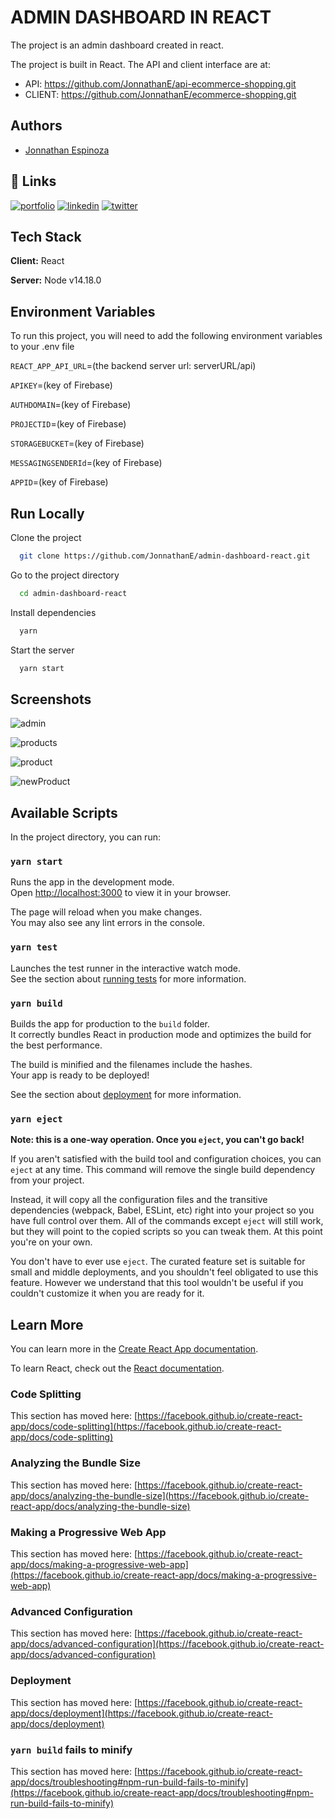 # ADMIN DASHBOARD IN REACT
The project is an admin dashboard created in react.

The project is built in React. The API and client interface are at:
- API: https://github.com/JonnathanE/api-ecommerce-shopping.git
- CLIENT: https://github.com/JonnathanE/ecommerce-shopping.git

## Authors

- [Jonnathan Espinoza](https://github.com/JonnathanE)


## 🔗 Links
[![portfolio](https://img.shields.io/badge/my_portfolio-000?style=for-the-badge&logo=ko-fi&logoColor=white)](https://github.com/JonnathanE)
[![linkedin](https://img.shields.io/badge/linkedin-0A66C2?style=for-the-badge&logo=linkedin&logoColor=white)](https://linkedin.com/in/jonnathan-espinoza-604a41226)
[![twitter](https://img.shields.io/badge/twitter-1DA1F2?style=for-the-badge&logo=twitter&logoColor=white)](https://twitter.com/JonnathanE1)


## Tech Stack

**Client:** React

**Server:** Node v14.18.0

## Environment Variables

To run this project, you will need to add the following environment variables to your .env file

`REACT_APP_API_URL`=(the backend server url: serverURL/api)

`APIKEY`=(key of Firebase)

`AUTHDOMAIN`=(key of Firebase)

`PROJECTID`=(key of Firebase)

`STORAGEBUCKET`=(key of Firebase)

`MESSAGINGSENDERId`=(key of Firebase)

`APPID`=(key of Firebase)

## Run Locally

Clone the project

```bash
  git clone https://github.com/JonnathanE/admin-dashboard-react.git
```

Go to the project directory

```bash
  cd admin-dashboard-react
```

Install dependencies

```bash
  yarn
```

Start the server

```bash
  yarn start
```

## Screenshots

![admin](https://user-images.githubusercontent.com/33469147/153265911-5415349a-a0d4-4ef7-939d-fa5ea8d4fdb4.png)

![products](https://user-images.githubusercontent.com/33469147/153266094-9eaa6485-d415-400f-b873-93e81538be5a.png)

![product](https://user-images.githubusercontent.com/33469147/153266204-9f11a20d-3481-4523-8547-c7a365d25d9f.png)

![newProduct](https://user-images.githubusercontent.com/33469147/153266312-539027d3-ff75-4472-bdff-2be6f84979a1.png)


## Available Scripts

In the project directory, you can run:

### `yarn start`

Runs the app in the development mode.\
Open [http://localhost:3000](http://localhost:3000) to view it in your browser.

The page will reload when you make changes.\
You may also see any lint errors in the console.

### `yarn test`

Launches the test runner in the interactive watch mode.\
See the section about [running tests](https://facebook.github.io/create-react-app/docs/running-tests) for more information.

### `yarn build`

Builds the app for production to the `build` folder.\
It correctly bundles React in production mode and optimizes the build for the best performance.

The build is minified and the filenames include the hashes.\
Your app is ready to be deployed!

See the section about [deployment](https://facebook.github.io/create-react-app/docs/deployment) for more information.

### `yarn eject`

**Note: this is a one-way operation. Once you `eject`, you can't go back!**

If you aren't satisfied with the build tool and configuration choices, you can `eject` at any time. This command will remove the single build dependency from your project.

Instead, it will copy all the configuration files and the transitive dependencies (webpack, Babel, ESLint, etc) right into your project so you have full control over them. All of the commands except `eject` will still work, but they will point to the copied scripts so you can tweak them. At this point you're on your own.

You don't have to ever use `eject`. The curated feature set is suitable for small and middle deployments, and you shouldn't feel obligated to use this feature. However we understand that this tool wouldn't be useful if you couldn't customize it when you are ready for it.

## Learn More

You can learn more in the [Create React App documentation](https://facebook.github.io/create-react-app/docs/getting-started).

To learn React, check out the [React documentation](https://reactjs.org/).

### Code Splitting

This section has moved here: [https://facebook.github.io/create-react-app/docs/code-splitting](https://facebook.github.io/create-react-app/docs/code-splitting)

### Analyzing the Bundle Size

This section has moved here: [https://facebook.github.io/create-react-app/docs/analyzing-the-bundle-size](https://facebook.github.io/create-react-app/docs/analyzing-the-bundle-size)

### Making a Progressive Web App

This section has moved here: [https://facebook.github.io/create-react-app/docs/making-a-progressive-web-app](https://facebook.github.io/create-react-app/docs/making-a-progressive-web-app)

### Advanced Configuration

This section has moved here: [https://facebook.github.io/create-react-app/docs/advanced-configuration](https://facebook.github.io/create-react-app/docs/advanced-configuration)

### Deployment

This section has moved here: [https://facebook.github.io/create-react-app/docs/deployment](https://facebook.github.io/create-react-app/docs/deployment)

### `yarn build` fails to minify

This section has moved here: [https://facebook.github.io/create-react-app/docs/troubleshooting#npm-run-build-fails-to-minify](https://facebook.github.io/create-react-app/docs/troubleshooting#npm-run-build-fails-to-minify)
